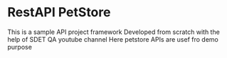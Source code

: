 # RestAPI PetStore
This is a sample API project framework
Developed from scratch with the help of SDET QA youtube channel
Here petstore APIs are usef fro demo purpose
